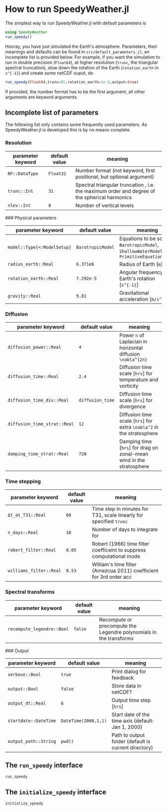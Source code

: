 # How to run SpeedyWeather.jl

The simplest way to run SpeedyWeather.jl with default parameters is

```julia
using SpeedyWeather
run_speedy()
```

Hooray, you have just simulated the Earth's atmosphere. Parameters, their meanings and
defaults can be found in `src/default_parameters.jl`, an incomplete list is provided below.
For example, if you want the simulation to run in double precision (`Float64`), at higher
resolution (`trunc`, the triangular spectral truncation), slow down the rotation of the Earth
(`rotation_earth` in ``s^{-1}``) and create some netCDF ouput, do

```julia
run_speedy(Float64,trunc=85,rotation_earth=1e-5,output=true)
```

If provided, the number format has to be the first argument, all other arguments are keyword arguments.

## Incomplete list of parameters

The following list only contains some frequently used parameters. As SpeedyWeather.jl is
developed this is by no means complete.


### Resolution

| parameter keyword | default value | meaning   |
| ----------------- | ------------- | --------- |
| `NF::DataType`    | `Float32`     | Number format (not keyword, first positional, but optional argument) |
| `trunc::Int`      | `31`          | Spectral triangular truncation , i.e. the maximum order and degree of the spherical harmonics | 
| `nlev::Int`       | `8`           | Number of vertical levels |


### Physical parameters

| parameter keyword | default value | meaning   |
| ----------------- | ------------- | --------- |
| `model::Type{<:ModelSetup}`   | `BarotropicModel` | Equations to be solved: `BarotropicModel`, `ShallowWaterModel`, or `PrimitiveEquationModel` |
| `radius_earth::Real`  | `6.371e6` | Radius of Earth [``m``] |
| `rotation_earth::Real`| `7.292e-5`| Angular frequency of Earth's rotation [``s^{-1}``] |
| `gravity::Real`   | `9.81`        | Gravitational acceleration [``m/s^2``] |


### Diffusion

| parameter keyword | default value | meaning   |
| ----------------- | ------------- | --------- |
| `diffusion_power::Real` | `4`     | Power `n` of Laplacian in horizontal diffusion ``\nabla^{2n}`` |
| `diffusion_time::Real` | `2.4`    | Diffusion time scale [``hrs``] for temperature and vorticity |
| `diffusion_time_div::Real` | `diffusion_time` | Diffusion time scale [``hrs``] for divergence |      
| `diffusion_time_strat::Real` | `12`           | Diffusion time scale [``hrs``] for extra ``\nabla^2`` in the stratosphere |
| `damping_time_strat::Real` | `720`            | Damping time [``hrs``] for drag on zonal-mean wind in the stratosphere |


### Time stepping

| parameter keyword | default value | meaning   |
| ----------------- | ------------- | --------- |
| `Δt_at_T31::Real` | `60`          | Time step in minutes for T31, scale linearly for specified `trunc` |
| `n_days::Real`    | `10`          | Number of days to integrate for |
| `robert_filter::Real` | `0.05`    | Robert (1966) time filter coefficeint to suppress computational mode |
| `williams_filter::Real` | `0.53`  | William's time filter (Amezcua 2011) coefficient for 3rd order acc |


### Spectral transforms

| parameter keyword | default value | meaning   |
| ----------------- | ------------- | --------- |
| `recompute_legendre::Bool` | `false` | Recompute or precompute the Legendre polynomials in the transforms |


### Output

| parameter keyword | default value | meaning   |
| ----------------- | ------------- | --------- |
| `verbose::Bool`   | `true`        | Print dialog for feedback |
| `output::Bool`    | `false`       | Store data in netCDF? |
| `output_dt::Real` | `6`           | Output time step [``hrs``] |
| `startdate::DateTime` |  `DateTime(2000,1,1)` | Start date of the time axis (default: Jan 1, 2000) |
| `output_path::String`| `pwd()`       | Path to output folder (default is current directory) |


## The `run_speedy` interface

```@docs
run_speedy
```

## The `initialize_speedy` interface

```@docs
initialize_speedy
```